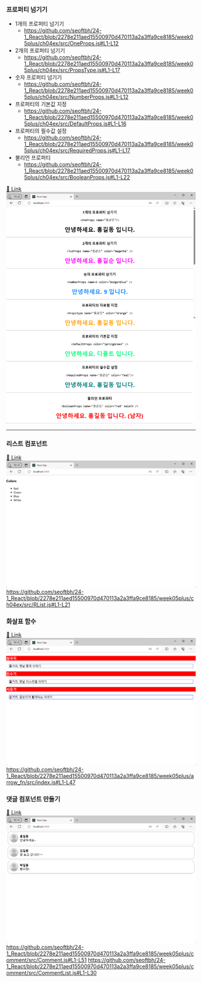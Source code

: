 ### 프로퍼티 넘기기
- 1개의 프로퍼티 넘기기
  - https://github.com/seoftbh/24-1_React/blob/2278e211aed15500970d470113a2a3ffa9ce8185/week05plus/ch04ex/src/OneProps.js#L1-L12
- 2개의 프로퍼티 넘기기
  - https://github.com/seoftbh/24-1_React/blob/2278e211aed15500970d470113a2a3ffa9ce8185/week05plus/ch04ex/src/PropsType.js#L1-L17
- 숫자 프로퍼티 넘기기
  - https://github.com/seoftbh/24-1_React/blob/2278e211aed15500970d470113a2a3ffa9ce8185/week05plus/ch04ex/src/NumberProps.js#L1-L12
- 프로퍼티의 기본값 지정
  - https://github.com/seoftbh/24-1_React/blob/2278e211aed15500970d470113a2a3ffa9ce8185/week05plus/ch04ex/src/DefaultProps.js#L1-L16
- 프로퍼티의 필수값 설정
  - https://github.com/seoftbh/24-1_React/blob/2278e211aed15500970d470113a2a3ffa9ce8185/week05plus/ch04ex/src/RequiredProps.js#L1-L17
- 불리언 프로퍼티
  - https://github.com/seoftbh/24-1_React/blob/2278e211aed15500970d470113a2a3ffa9ce8185/week05plus/ch04ex/src/BooleanProps.js#L1-L22  

[🔗 Link
](https://seoftbh.github.io/24-1_React/week05plus/ch04ex/build-propsWorld/)
[![](./md/react_propsWorld.png)](https://seoftbh.github.io/24-1_React/week05plus/ch04ex/build-propsWorld/)

---
### 리스트 컴포넌트
[🔗 Link
](https://seoftbh.github.io/24-1_React/week05plus/ch04ex/build/)
[![](./md/react_list.png)](https://seoftbh.github.io/24-1_React/week05plus/ch04ex/build/)
https://github.com/seoftbh/24-1_React/blob/2278e211aed15500970d470113a2a3ffa9ce8185/week05plus/ch04ex/src/RList.js#L1-L21

### 화살표 함수
[🔗 Link](https://seoftbh.github.io/24-1_React/week05plus/arrow_fn/build/)
[![](./md/react_arrow_fn.png)](https://seoftbh.github.io/24-1_React/week05plus/arrow_fn/build/)
https://github.com/seoftbh/24-1_React/blob/2278e211aed15500970d470113a2a3ffa9ce8185/week05plus/arrow_fn/src/index.js#L1-L47

### 댓글 컴포넌트 만들기
[🔗 Link
](https://seoftbh.github.io/24-1_React/week05plus/comment/build/)
[![](./md/react_comment.png)](https://seoftbh.github.io/24-1_React/week05plus/comment/build/)
https://github.com/seoftbh/24-1_React/blob/2278e211aed15500970d470113a2a3ffa9ce8185/week05plus/comment/src/Comment.js#L1-L51
https://github.com/seoftbh/24-1_React/blob/2278e211aed15500970d470113a2a3ffa9ce8185/week05plus/comment/src/CommentList.js#L1-L30
